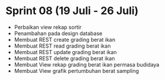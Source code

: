 # Sprint 08 (19 Juli - 26 Juli)

- Perbaikan view rekap sortir
- Penambahan pada design database 
- Membuat REST create grading berat ikan
- Membuat REST read grading berat ikan 
- Membuat REST update grading berat ikan
- Membuat REST delete grading berat ikan
- Membuat View rekap grading berat ikan permasa budidaya
- Membuat View grafik pertumbuhan berat sampling

